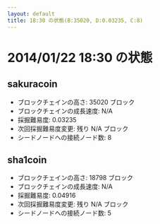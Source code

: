 ```yaml
---
layout: default
title: 18:30 の状態(B:35020, D:0.03235, C:8)
---
```

# 2014/01/22 18:30 の状態

## sakuracoin
* ブロックチェインの高さ: 35020 ブロック
* ブロックチェインの成長速度: N/A
* 採掘難易度: 0.03235
* 次回採掘難易度変更: 残り N/A ブロック
* シードノードへの接続ノード数: 8

## sha1coin
* ブロックチェインの高さ: 18798 ブロック
* ブロックチェインの成長速度: N/A
* 採掘難易度: 0.04916
* 次回採掘難易度変更: 残り N/A ブロック
* シードノードへの接続ノード数: 5